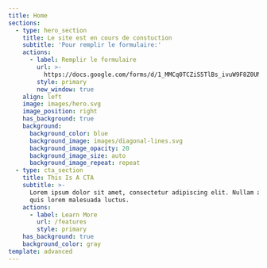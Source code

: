 ```yaml
---
title: Home
sections:
  - type: hero_section
    title: Le site est en cours de constuction
    subtitle: 'Pour remplir le formulaire:'
    actions:
      - label: Remplir le formulaire
        url: >-
          https://docs.google.com/forms/d/1_MMCq0TCZiS5TlBs_ivuW9F8Z0UNEmk8cRdjinMLu9M/prefill
        style: primary
        new_window: true
    align: left
    image: images/hero.svg
    image_position: right
    has_background: true
    background:
      background_color: blue
      background_image: images/diagonal-lines.svg
      background_image_opacity: 20
      background_image_size: auto
      background_image_repeat: repeat
  - type: cta_section
    title: This Is A CTA
    subtitle: >-
      Lorem ipsum dolor sit amet, consectetur adipiscing elit. Nullam a metus
      quis lorem malesuada luctus.
    actions:
      - label: Learn More
        url: /features
        style: primary
    has_background: true
    background_color: gray
template: advanced
---
```

